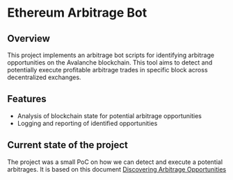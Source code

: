 # Ethereum Arbitrage Bot

## Overview

This project implements an arbitrage bot scripts for identifying arbitrage opportunities on the Avalanche blockchain. This tool aims to detect and potentially execute profitable arbitrage trades in specific block across decentralized exchanges.

## Features

- Analysis of blockchain state for potential arbitrage opportunities
- Logging and reporting of identified opportunities

## Current state of the project

The project was a small PoC on how we can detect and execute a potential arbitrages. It is based on this document [Discovering Arbitrage Opportunities](Discovering_Arbitrage_Opportunities.pdf)
